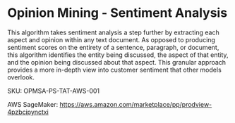 # Opinion Mining - Sentiment Analysis

This algorithm takes sentiment analysis a step further by extracting each aspect and opinion within any text document. As opposed to producing sentiment scores on the entirety of a sentence, paragraph, or document, this algorithm identifies the entity being discussed, the aspect of that entity, and the opinion being discussed about that aspect. This granular approach provides a more in-depth view into customer sentiment that other models overlook.

SKU:  OPMSA-PS-TAT-AWS-001

AWS SageMaker:  https://aws.amazon.com/marketplace/pp/prodview-4pzbcipynctxi